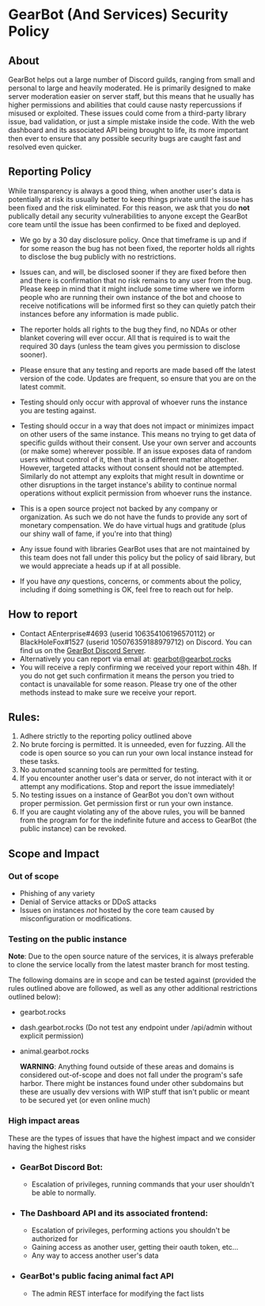 # GearBot (And Services) Security Policy

## About

GearBot helps out a large number of Discord guilds, ranging from small and personal to large and heavily moderated. He is primarily designed to make server moderation easier on server staff, but this means that he usually has higher permissions and abilities that could cause nasty repercussions if misused or exploited. These issues could come from a third-party library issue, bad validation, or just a simple mistake inside the code. With the web dashboard and its associated API being brought to life, its more important then ever to ensure that any possible security bugs are caught fast and resolved even quicker.

## Reporting Policy

While transparency is always a good thing, when another user's data is potentially at risk its usually better to keep things private until the issue has been fixed and the risk eliminated. For this reason, we ask that you do **not** publically detail any security vulnerabilities to anyone except the GearBot core team until the issue has been confirmed to be fixed and deployed.

- We go by a 30 day disclosure policy. Once that timeframe is up and if for some reason the bug has not been fixed, the reporter holds all rights to disclose the bug publicly with no restrictions.

- Issues can, and will, be disclosed sooner if they are fixed before then and there is confirmation that no risk remains to any user from the bug. Please keep in mind that it might include some time where we inform people who are running their own instance of the bot and choose to receive notifications will be informed first so they can quietly patch their instances before any information is made public.

- The reporter holds all rights to the bug they find, no NDAs or other blanket covering will ever occur. All that is required is to wait the required 30 days (unless the team gives you permission to disclose sooner).

- Please ensure that any testing and reports are made based off the latest version of the code. Updates are frequent, so ensure that you are on the latest commit.

- Testing should only occur with approval of whoever runs the instance you are testing against.

- Testing should occur in a way that does not impact or minimizes impact on other users of the same instance. This means no trying to get data of specific guilds without their consent. Use your own server and accounts (or make some) wherever possible. If an issue exposes data of random users without control of it, then that is a different matter altogether. However, targeted attacks without consent should not be attempted. Similarly do not attempt any exploits that might result in downtime or other disruptions in the target instance's ability to continue normal operations without explicit permission from whoever runs the instance.

- This is a open source project not backed by any company or organization. As such we do not have the funds to provide any sort of monetary compensation. We do have virtual hugs and gratitude (plus our shiny wall of fame, if you're into that thing)

- Any issue found with libraries GearBot uses that are not maintained by this team does not fall under this policy but the policy of said library, but we would appreciate a heads up if at all possible.

- If you have *any* questions, concerns, or comments about the policy, including if doing something is OK, feel free to reach out for help.

  

## How to report

- Contact AEnterprise#4693 (userid 106354106196570112) or BlackHoleFox#1527 (userid 105076359188979712) on Discord. You can find us on the [GearBot Discord Server](https://discordapp.com/invite/vddW3D9).
- Alternatively you can report via email at: gearbot@gearbot.rocks
- You will receive a reply confirming we received your report within 48h. If you do not get such confirmation it means the person you tried to contact is unavailable for some reason. Please try one of the other methods instead to make sure we receive your report.

## Rules:

1. Adhere strictly to the reporting policy outlined above
2. No brute forcing is permitted. It is unneeded, even for fuzzing. All the code is open source so you can run your own local instance instead for these tasks.
3. No automated scanning tools are permitted for testing.
4. If you encounter another user's data or server, do not interact with it or attempt any modifications. Stop and report the issue immediately!
5. No testing issues on a instance of GearBot you don't own without proper permission. Get permission first or run your own instance.
6. If you are caught violating any of the above rules, you will be banned from the program for for the indefinite future and access to GearBot (the public instance) can be revoked.

## Scope and Impact

### Out of scope

- Phishing of any variety
- Denial of Service attacks or DDoS attacks
- Issues on instances *not* hosted by the core team caused by misconfiguration or modifications.

### Testing on the public instance

**Note**: Due to the open source nature of the services, it is always preferable to clone the service locally from the latest master branch for most testing.

The following domains are in scope and can be tested against (provided the rules outlined above are followed, as well as any other additional restrictions outlined below):

- gearbot.rocks

- dash.gearbot.rocks (Do not test any endpoint under /api/admin without explicit permission)

- animal.gearbot.rocks

  **WARNING**: Anything found outside of these areas and domains is considered out-of-scope and does not fall under the program's safe harbor. There might be instances found under other subdomains but these are usually dev versions with WIP stuff that isn't public or meant to be secured yet (or even online much)

### High impact areas

These are the types of issues that have the highest impact and we consider having the highest risks

- ### GearBot Discord Bot:

  - Escalation of privileges, running commands that your user shouldn't be able to normally.

- ### The Dashboard API and its associated frontend:

  - Escalation of privileges, performing actions you shouldn't be authorized for
  - Gaining access as another user, getting their oauth token, etc...
  - Any way to access another user's data

- ### GearBot's public facing animal fact API

  - The admin REST interface for modifying the fact lists
